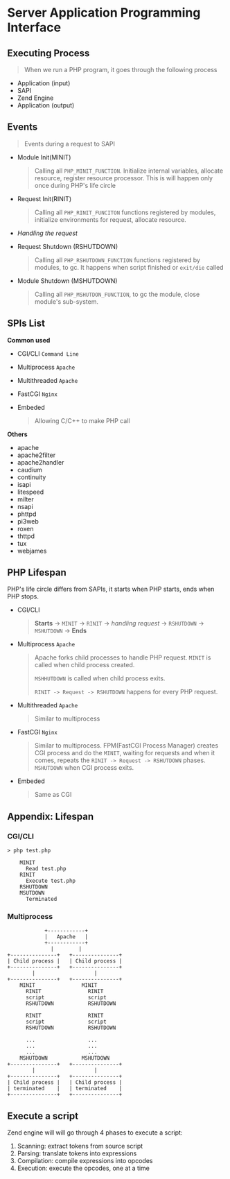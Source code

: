 Server Application Programming Interface
========================================

Executing Process
-----------------

> When we run a PHP program, it goes through the following process

- Application (input)
- SAPI
- Zend Engine
- Application (output)

Events
------

> Events during a request to SAPI

- Module Init(MINIT)

    > Calling all `PHP_MINIT_FUNCTION`.
    > Initialize internal variables, allocate resource, register resource processor.
    > This is will happen only once during PHP's life circle

- Request Init(RINIT)

    > Calling all `PHP_RINIT_FUNCITON` functions registered by modules, initialize environments for request, allocate resource.

- _Handling the request_
- Request Shutdown (RSHUTDOWN)

    > Calling all `PHP_RSHUTDOWN_FUNCTION` functions registered by modules, to gc. It happens when script finished or `exit/die` called

- Module Shutdown (MSHUTDOWN)

    > Calling all `PHP_MSHUTDON_FUNCTION`, to gc the module, close module's sub-system.

SPIs List
---------

**Common used**

- CGI/CLI `Command Line`
- Multiprocess `Apache`
- Multithreaded `Apache`
- FastCGI `Nginx`
- Embeded
    
    > Allowing C/C++ to make PHP call

**Others**

- apache
- apache2filter
- apache2handler
- caudium
- continuity
- isapi
- litespeed
- milter
- nsapi
- phttpd
- pi3web
- roxen
- thttpd
- tux
- webjames

PHP Lifespan
--------------

PHP's life circle differs from SAPIs, it starts when PHP starts, ends when PHP stops.

- CGI/CLI

    > **Starts** -> `MINIT` -> `RINIT` -> _handling request_ -> `RSHUTDOWN` -> `MSHUTDOWN` -> **Ends**

- Multiprocess `Apache`

    > Apache forks child processes to handle PHP request.
    > `MINIT` is called when child process created.
    >
    > `MSHHUTDOWN` is called when child process exits.
    >
    > `RINIT -> Request -> RSHUTDOWN` happens for every PHP request.

- Multithreaded `Apache`

    > Similar to multiprocess

- FastCGI `Nginx`

    > Similar to multiprocess.
    > FPM(FastCGI Process Manager) creates CGI process and do the `MINIT`,
    > waiting for requests and when it comes,
    > repeats the `RINIT -> Request -> RSHUTDOWN` phases.
    > `MSHUTDOWN` when CGI process exits.

- Embeded
    
    > Same as CGI


Appendix: Lifespan
--------

### CGI/CLI

```flow
> php test.php

    MINIT
      Read test.php
    RINIT
      Execute test.php
    RSHUTDOWN
    MSUTDOWN
      Terminated

```

### Multiprocess

```flow
            +------------+
            |   Apache   |
            +------------+
              |        |
+---------------+   +---------------+
| Child process |   | Child process |
+---------------+   +---------------+
        |                   |
+---------------+   +---------------+
    MINIT               MINIT
      RINIT               RINIT
      script              script
      RSHUTDOWN           RSHUTDOWN

      RINIT               RINIT
      script              script
      RSHUTDOWN           RSHUTDOWN

      ...                 ...
      ...                 ...
      ...                 ...
    MSHUTDOWN           MSHUTDOWN
+---------------+   +---------------+
        |                   |
+---------------+   +---------------+
| Child process |   | Child process |
| terminated    |   | terminated    |
+---------------+   +---------------+

```


Execute a script
----------------

Zend engine will will go through 4 phases to execute a script:

1. Scanning: extract tokens from source script
2. Parsing: translate tokens into expressions
3. Compilation: compile expressions into opcodes
4. Execution: execute the opcodes, one at a time





